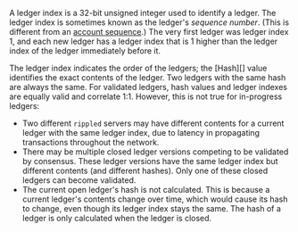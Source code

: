 A ledger index is a 32-bit unsigned integer used to identify a ledger. The ledger index is sometimes known as the ledger's _sequence number_. (This is different from an [account sequence](basic-data-types.html#account-sequence).) The very first ledger was ledger index 1, and each new ledger has a ledger index that is 1 higher than the ledger index of the ledger immediately before it.

The ledger index indicates the order of the ledgers; the \[Hash\]\[\] value identifies the exact contents of the ledger. Two ledgers with the same hash are always the same. For validated ledgers, hash values and ledger indexes are equally valid and correlate 1:1. However, this is not true for in-progress ledgers:

* Two different `rippled` servers may have different contents for a current ledger with the same ledger index, due to latency in propagating transactions throughout the network.
* There may be multiple closed ledger versions competing to be validated by consensus. These ledger versions have the same ledger index but different contents (and different hashes). Only one of these closed ledgers can become validated.
* The current open ledger's hash is not calculated. This is because a current ledger's contents change over time, which would cause its hash to change, even though its ledger index stays the same. The hash of a ledger is only calculated when the ledger is closed.
